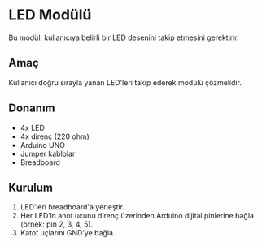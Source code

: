 # LED Modülü

Bu modül, kullanıcıya belirli bir LED desenini takip etmesini gerektirir.

## Amaç

Kullanıcı doğru sırayla yanan LED'leri takip ederek modülü çözmelidir.

## Donanım

- 4x LED
- 4x direnç (220 ohm)
- Arduino UNO
- Jumper kablolar
- Breadboard

## Kurulum

1. LED’leri breadboard'a yerleştir.
2. Her LED’in anot ucunu direnç üzerinden Arduino dijital pinlerine bağla (örnek: pin 2, 3, 4, 5).
3. Katot uçlarını GND’ye bağla.

